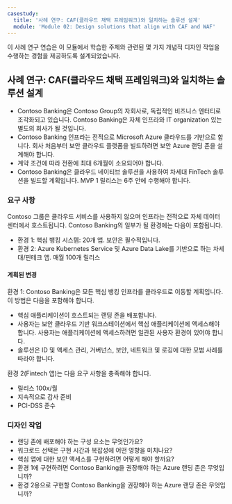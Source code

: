 ```yaml
---
casestudy:
  title: '사례 연구: CAF(클라우드 채택 프레임워크)와 일치하는 솔루션 설계'
  module: 'Module 02: Design solutions that align with CAF and WAF'
---
```

이 사례 연구 연습은 이 모듈에서 학습한 주제와 관련된 몇 가지 개념적 디자인 작업을 수행하는 경험을 제공하도록 설계되었습니다.

## 사례 연구: CAF(클라우드 채택 프레임워크)와 일치하는 솔루션 설계

- Contoso Banking은 Contoso Group의 자회사로, 독립적인 비즈니스 엔터티로 조각화되고 있습니다. Contoso Banking은 자체 인프라와 IT organization 있는 별도의 회사가 될 것입니다. 
- Contoso Banking 인프라는 전적으로 Microsoft Azure 클라우드를 기반으로 합니다. 회사 처음부터 보안 클라우드 플랫폼을 빌드하려면 보안 Azure 랜딩 존을 설계해야 합니다.
- 계약 조건에 따라 전환에 최대 6개월이 소요되어야 합니다.
- Contoso Banking은 클라우드 네이티브 솔루션을 사용하여 차세대 FinTech 솔루션을 빌드할 계획입니다. MVP 1 릴리스는 6주 안에 수행해야 합니다.

### 요구 사항

Contoso 그룹은 클라우드 서비스를 사용하지 않으며 인프라는 전적으로 자체 데이터 센터에서 호스트됩니다. Contoso Banking의 일부가 될 환경에는 다음이 포함됩니다.

- 환경 1: 핵심 뱅킹 시스템: 20개 앱. 보안은 필수적입니다.
- 환경 2: Azure Kubernetes Service 및 Azure Data Lake를 기반으로 하는 차세대/핀테크 앱. 매월 100개 릴리스

#### 계획된 변경

환경 1: Contoso Banking은 모든 핵심 뱅킹 인프라를 클라우드로 이동할 계획입니다. 이 방법은 다음을 포함해야 합니다.

- 핵심 애플리케이션이 호스트되는 랜딩 존을 배포합니다.
- 사용자는 보안 클라우드 기반 워크스테이션에서 핵심 애플리케이션에 액세스해야 합니다. 사용자는 애플리케이션에 액세스하려면 일관된 사용자 환경이 있어야 합니다.
- 솔루션은 ID 및 액세스 관리, 거버넌스, 보안, 네트워크 및 로깅에 대한 모범 사례를 따라야 합니다.

환경 2(Fintech 앱)는 다음 요구 사항을 충족해야 합니다.

- 릴리스 100x/월
- 지속적으로 감사 준비
- PCI-DSS 준수

### 디자인 작업

- 랜딩 존에 배포해야 하는 구성 요소는 무엇인가요?
- 워크로드 선택은 구현 시간과 복잡성에 어떤 영향을 미치나요?
- 핵심 앱에 대한 보안 액세스를 구현하려면 어떻게 해야 할까요?
- 환경 1에 구현하려면 Contoso Banking을 권장해야 하는 Azure 랜딩 존은 무엇입니까?
- 환경 2용으로 구현할 Contoso Banking을 권장해야 하는 Azure 랜딩 존은 무엇입니까?

